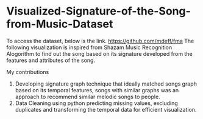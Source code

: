 # Visualized-Signature-of-the-Song-from-Music-Dataset
To access the dataset, below is the link.
https://github.com/mdeff/fma
The following visualization is inspired from Shazam Music Recognition Alogorithm to find out the song based on its signature developed from the features and attributes of the song.

My contributions 

1. Developing signature graph technique that ideally matched songs graph based on its temporal features, songs with similar graphs was an approach to recommend similar melodic songs to people.
2. Data Cleaning using python predicting missing values, excluding duplicates and transforming the temporal data for efficient visualization.



